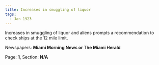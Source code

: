 ```yaml
---  
title: Increases in smuggling of liquor  
tags:  
  - Jan 1923  
---  
```

  
Increases in smuggling of liquor and aliens prompts a recommendation to check ships at the 12 mile limit.  
  
Newspapers: **Miami Morning News or The Miami Herald**  
  
Page: **1**, Section: **N/A** 
